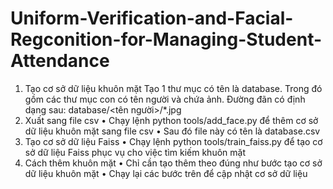 # Uniform-Verification-and-Facial-Regconition-for-Managing-Student-Attendance

1.	Tạo cơ sở dữ liệu khuôn mặt
Tạo 1 thư mục có tên là database. Trong đó gồm các thư mục con có tên người và chứa ảnh.
Đường đãn có định dạng sau:
database/<tên người>/*.jpg
2.	Xuất sang file csv
•	Chạy lệnh python tools/add_face.py để thêm cơ sở dữ liệu khuôn mặt sang file csv
•	Sau đó file này có tên là database.csv
3.	Tạo cơ sở dữ liệu Faiss
•	Chạy lệnh python tools/train_faiss.py để tạo cơ sở dữ liệu Faiss phục vụ cho việc tìm kiếm khuôn mặt
4.	Cách thêm khuôn mặt
•	Chỉ cần tạo thêm theo đúng như bước tạo cơ sở dữ liệu khuôn mặt
•	Chạy lại các bước trên để cập nhật cơ sở dữ liệu
